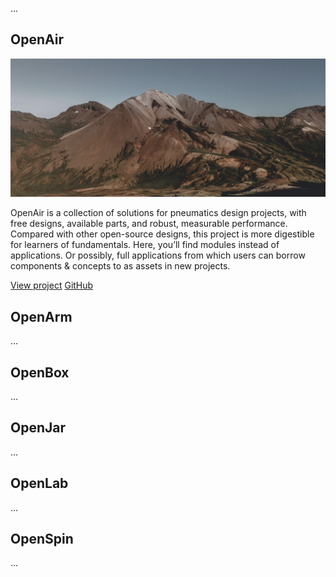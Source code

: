 ...

## OpenAir

![Photo of Mountain](images/mountain.jpg ':class=image-border-rounded')

OpenAir is a collection of solutions for pneumatics design projects, with free designs, available parts, and robust, measurable performance. Compared with other open-source designs, this project is more digestible for learners of fundamentals. Here, you’ll find modules instead of applications. Or possibly, full applications from which users can borrow components & concepts to as assets in new projects.

[View project](https://bit.ly/openairproject ':class=navpill')
[GitHub](https://github.com/davidmalawey/openAirs ':class=navpill')

## OpenArm

...

## OpenBox

...

## OpenJar

...

## OpenLab

...

## OpenSpin

...

